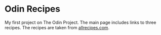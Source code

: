# Odin Recipes

My first project on The Odin Project. The main page includes links to three recipes. The recipes are taken from [allrecipes.com](https://allrecipes.com).